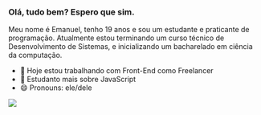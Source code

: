### Olá, tudo bem? Espero que sim. 
Meu nome é Emanuel, tenho 19 anos e sou um estudante e praticante de programação.
Atualmente estou terminando um curso técnico de Desenvolvimento de Sistemas, e inicializando um bacharelado em ciência da computação.


- 🔭 Hoje estou trabalhando com Front-End como Freelancer
- 🌱 Estudanto mais sobre JavaScript
- 😄 Pronouns: ele/dele
<picture>
<source 
  srcset="https://github-readme-stats.vercel.app/api?username=oemanuelduarte&show_icons=true&theme=dark"
  media="(prefers-color-scheme: dark)"
/>
<source
  srcset="https://github-readme-stats.vercel.app/api?username=oemanuelduarte&show_icons=true"
  media="(prefers-color-scheme: dark), (prefers-color-scheme: no-preference)"
/>
<img src="https://github-readme-stats.vercel.app/api?username=oemanuelduarte&show_icons=true" />
</picture>


